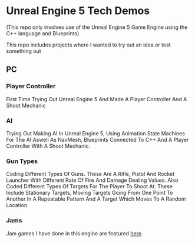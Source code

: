 # Unreal Engine 5 Tech Demos

(This repo only involves use of the Unreal Engine 5 Game Engine using the C++ language and Blueprints)

This repo includes projects where I wanted to try out an idea or test something out

## PC

### Player Controller

First Time Trying Out Unreal Engine 5 And Made A Player Controller And A Shoot Mechanic

### AI

Trying Out Making AI In Unreal Engine 5, Using Animation State Machines For The AI Aswell As NavMesh, Blueprints Connected To C++ And A Player Controller With A Shoot Mechanic.

### Gun Types

Coding Different Types Of Guns. These Are A Rifle, Pistol And Rocket Launcher With Different Rate Of Fire And Damage Dealing Values. Also Coded Different Types Of Targets For The Player To Shoot At. These Include Stationary Targets, Moving Targets Going From One Point To Another In A Repeatable Pattern And A Target Which Moves To A Random Location.

### Jams

Jam games I have done in this engine are featured <a href="https://github.com/MyNamesLex/All-Jams">here</a>.

